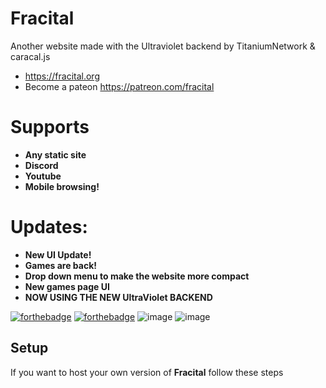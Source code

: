 # Fracital
Another website made with the Ultraviolet backend by TitaniumNetwork & caracal.js
- https://fracital.org
- Become a pateon https://patreon.com/fracital

# Supports
- **Any static site**
- **Discord**
- **Youtube**
- **Mobile browsing!**

# Updates:
- **New UI Update!**
- **Games are back!**
- **Drop down menu to make the website more compact**
- **New games page UI**
- **NOW USING THE NEW UltraViolet BACKEND**

[![forthebadge](https://forthebadge.com/images/badges/built-with-love.svg)](https://forthebadge.com)
[![forthebadge](https://forthebadge.com/images/badges/uses-html.svg)](https://forthebadge.com)
![image](https://i.imgur.com/Oe2IWhK.png)
![image](https://i.imgur.com/rZpmikX.png)

## Setup
If you want to host your own version of **Fracital** follow these steps

